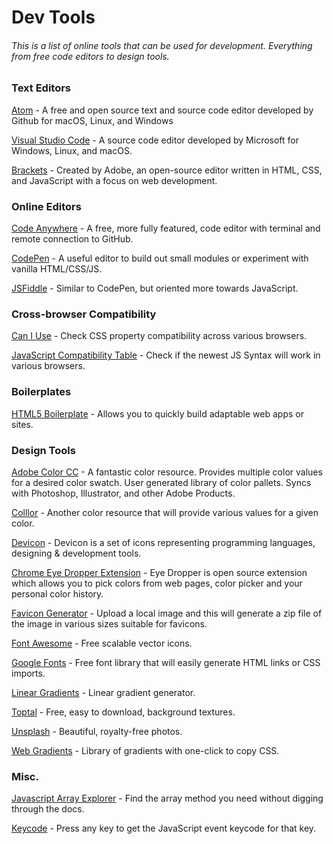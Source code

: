 # Dev Tools
###### This is a list of online tools that can be used for development. Everything from free code editors to design tools.

### Text Editors
[Atom](https://atom.io/) - A free and open source text and source code editor developed by Github for macOS, Linux, and Windows

[Visual Studio Code](https://code.visualstudio.com/) - A source code editor developed by Microsoft for Windows, Linux, and macOS. 

[Brackets](http://brackets.io/) - Created by Adobe, an open-source editor written in HTML, CSS, and JavaScript with a focus on web development. 

### Online Editors
[Code Anywhere](https://codeanywhere.com/) - A free, more fully featured, code editor with terminal and remote connection to GitHub.

[CodePen](https://codepen.io/) - A useful editor to build out small modules or experiment with vanilla HTML/CSS/JS.

[JSFiddle](https://jsfiddle.net/) - Similar to CodePen, but oriented more towards JavaScript.

### Cross-browser Compatibility
[Can I Use](https://caniuse.com/) - Check CSS property compatibility across various browsers.

[JavaScript Compatibility Table](http://kangax.github.io/compat-table/es6/) - Check if the newest JS Syntax will work in various browsers.

### Boilerplates
[HTML5 Boilerplate](https://html5boilerplate.com/) - Allows you to quickly build adaptable web apps or sites.

### Design Tools
[Adobe Color CC](https://color.adobe.com/create/color-wheel/) - A fantastic color resource. Provides multiple color values for a desired color swatch. User generated library of color pallets. Syncs with Photoshop, Illustrator, and other Adobe Products.

[Colllor](http://colllor.com/) - Another color resource that will provide various values for a given color.

[Devicon](http://konpa.github.io/devicon/) - Devicon is a set of icons representing programming languages, designing & development tools.

[Chrome Eye Dropper Extension](https://chrome.google.com/webstore/detail/eye-dropper/hmdcmlfkchdmnmnmheododdhjedfcckaX) - Eye Dropper is open source extension which allows you to pick colors from web pages, color picker and your personal color history.

[Favicon Generator](https://www.favicon-generator.org/) - Upload a local image and this will generate a zip file of the image in various sizes suitable for favicons.

[Font Awesome](http://fontawesome.io/) - Free scalable vector icons.

[Google Fonts](https://fonts.google.com/) - Free font library that will easily generate HTML links or CSS imports.

[Linear Gradients](http://westciv.com/tools/gradients/) - Linear gradient generator.

[Toptal](https://www.toptal.com/designers/subtlepatterns/) - Free, easy to download, background textures.

[Unsplash](https://unsplash.com/) - Beautiful, royalty-free photos.

[Web Gradients](https://webgradients.com/) - Library of gradients with one-click to copy CSS.

### Misc.
[Javascript Array Explorer](https://sdras.github.io/array-explorer/) - Find the array method you need without digging through the docs.

[Keycode](http://keycode.info/) - Press any key to get the JavaScript event keycode for that key.
